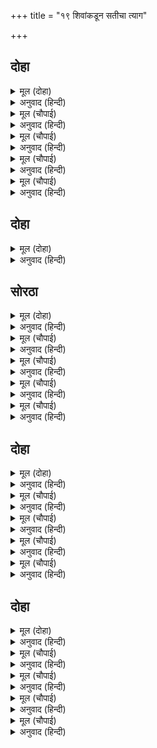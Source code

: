 +++
title = "१९ शिवांकडून सतीचा त्याग"

+++


## दोहा


<details><summary>मूल (दोहा)</summary>

परम पुनीत न जाइ तजि किएँ प्रेम बड़ पापु।  
प्रगटि न कहत महेसु कछु हृदयँ अधिक संतापु॥ ५६॥
</details>

<details><summary>अनुवाद (हिन्दी)</summary>

सती ही परम पवित्र आहे. या महासाध्वीचा त्यागही करता येत नाही आणि तिच्यावर प्रेम करण्यामध्ये मोठे पाप आहे.’ श्रीशिवांनी उघडपणे काही सांगितले नाही, परंतु त्यांच्या मनाचा भडका उडाला होता.॥ ५६॥
</details>

<details><summary>मूल (चौपाई)</summary>

तब संकर प्रभु पद सिरु नावा।  
सुमिरत रामु हृदयँ अस आवा॥  
एहिं तन सतिहि भेट मोहि नाहीं।  
सिव संकल्पु कीन्ह मन माहीं॥
</details>

<details><summary>अनुवाद (हिन्दी)</summary>

तेव्हा शिवांनी श्रीरामांच्या चरणी मस्तक नम्र केले आणि श्रीरामांचे स्मरण करताच त्यांच्या मनात आले की, सती या देहामध्ये असताना तिची माझी (पति-पत्नी या नात्याने) भेट होणे योग्य नाही, मग त्यांनी आपल्या मनात संकल्प केला.॥ १॥
</details>

<details><summary>मूल (चौपाई)</summary>

अस बिचारि संकरु मतिधीरा।  
चले भवन सुमिरत रघुबीरा॥  
चलत गगन भै गिरा सुहाई।  
जय महेस भलि भगति दृढ़ाई॥
</details>

<details><summary>अनुवाद (हिन्दी)</summary>

दृढनिश्चयी श्रीशंकर असा विचार करून श्रीरामांचे स्मरण करीत आपल्या स्थानी (कैलासाला) निघाले. जाताना सुंदर आकाशवाणी झाली की, ‘हे महेशा, तुमचा विजय असो. तुम्ही भक्तीचा चांगल्याप्रकारे दृढनिश्चय दाखविला.॥ २॥
</details>

<details><summary>मूल (चौपाई)</summary>

अस पन तुम्ह बिनु करइ को आना।  
रामभगत समरथ भगवाना॥  
सुनि नभगिरा सती उर सोचा।  
पूछा सिवहि समेत सकोचा॥
</details>

<details><summary>अनुवाद (हिन्दी)</summary>

तुमच्याशिवाय दुसरा कोण अशी प्रतिज्ञा करणार? तुम्ही श्रीरामांचे भक्त आहात, सर्व प्रकारे समर्थ आहात आणि भगवान आहात.’ ही आकाशवाणी ऐकून सतीच्या मनात चिंता उत्पन्न झाली. तिने संकोचाने शिवांना विचारले की,॥ ३॥
</details>

<details><summary>मूल (चौपाई)</summary>

कीन्ह कवन पन कहहु कृपाला।  
सत्यधाम प्रभु दीनदयाला॥  
जदपि सतीं पूछा बहु भाँती।  
तदपि न कहेउ त्रिपुर आराती॥
</details>

<details><summary>अनुवाद (हिन्दी)</summary>

‘हे कृपाळू, तुम्ही कोणती प्रतिज्ञा केली आहे, ते सांगा. हे प्रभो, तुम्ही सत्य-धाम आहात आणि दीनदयाळू आहात.’ जरी सतीने पुष्कळ तऱ्हेने विचारले, तरी श्रीशिव काही बोलले नाहीत.॥ ४॥
</details>

## दोहा


<details><summary>मूल (दोहा)</summary>

सतीं हृदयँ अनुमान किय सबु जानेउ सर्बग्य।  
कीन्ह कपटु मैं संभु सन नारि सहज जड़ अग्य॥ ५७(क)॥
</details>

<details><summary>अनुवाद (हिन्दी)</summary>

सतीला मनात अंदाज आला की, सर्वज्ञ शिवांनी सर्व जाणले आहे. मी एका अर्थी शिवांशी कपट केले. स्त्री ही स्वभावतः मूर्ख आणि अज्ञानी असते.॥ ५७(क)॥
</details>

## सोरठा


<details><summary>मूल (दोहा)</summary>

जलु पय सरिस बिकाइ देखहु प्रीति कि रीति भलि।  
बिलग होइ रसु जाइ कपट खटाई परत पुनि॥ ५७(ख)॥
</details>

<details><summary>अनुवाद (हिन्दी)</summary>

प्रेमाची रीत कशी आहे पाहा! पाणीसुद्धा (दुधात मिसळल्यावर) दुधाच्या भावानेच विकले जाते. दुधात कपटाचा आंबटपणा पडला की, पाणी वेगळे होते. (दूध नासते) आणि त्याची गोडी नाहीशी होते.॥ ५७(ख)॥
</details>

<details><summary>मूल (चौपाई)</summary>

हृदयँ सोचु समुझत निज करनी।  
चिंता अमित जाइ नहिं बरनी॥  
कृपासिंधु सिव परम अगाधा।  
प्रगट न कहेउ मोर अपराधा॥
</details>

<details><summary>अनुवाद (हिन्दी)</summary>

आपल्या कृत्यामुळे सतीला घोर लागला. तिला इतकी चिंता लागून राहिली की सांगता येत नाही. (तिला उमजले की) शिव हे कृपेचे अथांग सागर आहेत. म्हणून त्यांनी उघडपणे माझा अपराध बोलून दाखविला नाही.॥ १॥
</details>

<details><summary>मूल (चौपाई)</summary>

संकर रुख अवलोकि भवानी।  
प्रभु मोहि तजेउ हृदयँ अकुलानी॥  
निज अघ समुझि न कछु कहि जाई।  
तपइ अवाँ इव उर अधिकाई॥
</details>

<details><summary>अनुवाद (हिन्दी)</summary>

शिवांचा कल पाहून सतीला उमजले की, स्वामींनी माझा त्याग केलेला आहे. ती मनात फार व्याकूळ झाली. आपले पाप समजून आल्यामुळे काही बोलता येत नव्हते, परंतु हृदय कुंभाराच्या आव्यासारखे पोळून निघत होते.॥ २॥
</details>

<details><summary>मूल (चौपाई)</summary>

सतिहि ससोच जानि बृषकेतू।  
कहीं कथा सुंदर सुखहेतू॥  
बरनत पंथ बिबिध इतिहासा।  
बिस्वनाथ पहुँचे कैलासा॥
</details>

<details><summary>अनुवाद (हिन्दी)</summary>

श्रीशिवांनी पाहिले की, सती चिंतित झाली आहे, तेव्हा तिला प्रसन्न करण्यासाठी त्यांनी वाटेने जाताना सुंदर कथा सांगितल्या. वेगवेगळ्या ऐतिहासिक गोष्टी सांगितल्या आणि ते कैलासावर पोहोचले.॥ ३॥
</details>

<details><summary>मूल (चौपाई)</summary>

तहँ पुनि संभु समुझि पन आपन।  
बैठे बट तर करि कमलासन॥  
संकर सहज सरूपु सम्हारा।  
लागि समाधि अखंड अपारा॥
</details>

<details><summary>अनुवाद (हिन्दी)</summary>

नंतर शिवांना आपली प्रतिज्ञा आठवली. ते वटवृक्षाखाली पद्मासन घालून बसले. ते स्व-स्वरूपात मग्न होऊन गेले. त्यांना अखंड व अपार अशी समाधी लागली.॥ ४॥
</details>

## दोहा


<details><summary>मूल (दोहा)</summary>

सती बसहिं कैलास तब अधिक सोचु मन माहिं।  
मरमु न कोऊ जान कछु जुग सम दिवस सिराहिं॥ ५८॥
</details>

<details><summary>अनुवाद (हिन्दी)</summary>

तेव्हा सती कैलासावर राहू लागली. तिच्या मनात फार मोठे दुःख भरलेले होते. हे रहस्य कोणीही जाणत नव्हते. तिचा एक एक दिवस एक एक युगाप्रमाणे जात होता.॥ ५८॥
</details>

<details><summary>मूल (चौपाई)</summary>

नित नव सोचु सती उर भारा।  
कब जैहउँ दुख सागर पारा॥  
मैं जो कीन्ह रघुपति अपमाना।  
पुनि पतिबचनु मृषा करि जाना॥
</details>

<details><summary>अनुवाद (हिन्दी)</summary>

सतीच्या मनावर नित्य चिंतेचे ओझे वाढत होते. या दुःख-सागरातून मी केव्हा एकदा पार पडेन, (असे तिला झाले होते.) मी श्रीरामांचा अपमान केला आणि पतीचे म्हणणे खोटे मानले.॥ १॥
</details>

<details><summary>मूल (चौपाई)</summary>

सो फलु मोहि बिधाताँ दीन्हा।  
जो कछु उचित रहा सोइ कीन्हा॥  
अब बिधि अस बूझिअ नहिं तोही।  
संकर बिमुख जिआवसि मोही॥
</details>

<details><summary>अनुवाद (हिन्दी)</summary>

त्याचे फळ मला दैवाने दिले. दैवाने जे योग्य होते, तेच केले, परंतु हे दैवा, श्रीशंकर विन्मुख झाल्यावर मला जिवंत तरी का ठेवतोस?॥ २॥
</details>

<details><summary>मूल (चौपाई)</summary>

कहि न जाइ कछु हृदय गलानी।  
मन महुँ रामहि सुमिर सयानी॥  
जौं प्रभु दीनदयालु कहावा।  
आरति हरन बेद जसु गावा॥
</details>

<details><summary>अनुवाद (हिन्दी)</summary>

सतीच्या मनातील ही वेदना काही सांगता येणे शक्य नव्हती. शहाण्या सतीने मनात श्रीरामांचे स्मरण करून म्हटले, ‘हे प्रभू, तुम्हांला दीनदयाळू असे म्हणतात आणि तुम्ही दुःख हरण करणारे आहात, अशी तुमची कीर्ती वेदांनी गाईली आहे.॥ ३॥
</details>

<details><summary>मूल (चौपाई)</summary>

तौ मैं बिनय करउँ कर जोरी।  
छूटउ बेगि देह यह मोरी॥  
जौं मोरें सिव चरन सनेहू।  
मन क्रम बचन सत्य ब्रतु एहू॥
</details>

<details><summary>अनुवाद (हिन्दी)</summary>

तेव्हा मी हात जोडून विनंती करते की, माझे हे शरीर लवकर पडावे. जर माझे शिवांचे चरणी प्रेम असेल आणि माझे हे (प्रेमाचे) व्रत कायावाचामनाने सत्य असेल,॥ ४॥
</details>

## दोहा


<details><summary>मूल (दोहा)</summary>

तौ सबदरसी सुनिअ प्रभु करउ सो बेगि उपाइ।  
होइ मरनु जेहिं बिनहिं श्रम दुसह बिपत्ति बिहाइ॥ ५९॥
</details>

<details><summary>अनुवाद (हिन्दी)</summary>

तर हे सर्वदर्शी प्रभो, ऐका आणि माझे मरण लवकर यावे, असा काही उपाय करा. मग विनासायास हे (पति-परित्यागरूपी) असह्य दुःख नाहीसे होईल.॥ ५९॥
</details>

<details><summary>मूल (चौपाई)</summary>

एहि बिधि दुखित प्रजेसकुमारी।  
अकथनीय दारुन दुखु भारी॥  
बीतें संबत सहस सतासी।  
तजी समाधि संभु अबिनासी॥
</details>

<details><summary>अनुवाद (हिन्दी)</summary>

अशाप्रकारे दक्षकन्या सती ही फार दुःखी होती. तिला इतके भयंकर दुःख होते की, त्याचे वर्णन करता येत नाही. सत्त्याऐंशी हजार वर्षानंतर अविनाशी शिवांनी समाधी उतरविली.॥ १॥
</details>

<details><summary>मूल (चौपाई)</summary>

राम नाम सिव सुमिरन लागे।  
जानेउ सतीं जगतपति जागे॥  
जाइ संभु पद बंदनु कीन्हा।  
सनमुख संकर आसनु दीन्हा॥
</details>

<details><summary>अनुवाद (हिन्दी)</summary>

श्रीशंकर रामनामाचे स्मरण करू लागले, तेव्हा जगाचे स्वामी (शंकर) जागे झाले आहेत, हे सतीला कळले. तिने जाऊन त्यांच्या चरणी प्रणाम केला. शिवांनी तिला बसण्यासाठी समोर आसन दिले.॥ २॥
</details>

<details><summary>मूल (चौपाई)</summary>

लगे कहन हरिकथा रसाला।  
दच्छ प्रजेस भए तेहि काला॥  
देखा बिधि बिचारि सब लायक।  
दच्छहि कीन्ह प्रजापति नायक॥
</details>

<details><summary>अनुवाद (हिन्दी)</summary>

श्रीशंकर तिला श्रीहरींच्या रसाळ कथा सांगू लागले. त्याचवेळी दक्ष हा प्रजापती झाला. ब्रह्मदेवाने सर्वप्रकारे योग्य समजून प्रजापतींचा नायक म्हणून त्याला निवडले.॥ ३॥
</details>

<details><summary>मूल (चौपाई)</summary>

बड़ अधिकार दच्छ जब पावा।  
अति अभिमानु हृदयँ तब आवा॥  
नहिं कोउ अस जनमा जग माहीं।  
प्रभुता पाइ जाहि मद नाहीं॥
</details>

<details><summary>अनुवाद (हिन्दी)</summary>

दक्षाला जेव्हा मोठा अधिकार प्राप्त झाला, तेव्हा त्याच्या मनात अभिमान जागा झाला. सत्ता मिळाल्यावर मद चढत नाही, असा जगात कोणी झालेला नाही.॥ ४॥
</details>
